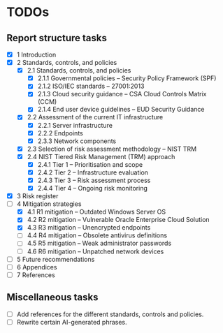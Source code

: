 # TODOs

## Report structure tasks

- [x] 1 Introduction
- [x] 2 Standards, controls, and policies
  - [x] 2.1 Standards, controls, and policies
    - [x] 2.1.1 Governmental policies – Security Policy Framework (SPF)
    - [x] 2.1.2 ISO/IEC standards – 27001:2013
    - [x] 2.1.3 Cloud security guidance – CSA Cloud Controls Matrix (CCM)
    - [x] 2.1.4 End user device guidelines – EUD Security Guidance
  - [x] 2.2 Assessment of the current IT infrastructure
    - [x] 2.2.1 Server infrastructure
    - [x] 2.2.2 Endpoints
    - [x] 2.3.3 Network components
  - [x] 2.3 Selection of risk assessment methodology – NIST TRM
  - [x] 2.4 NIST Tiered Risk Management (TRM) approach
    - [x] 2.4.1 Tier 1 – Prioritisation and scope
    - [x] 2.4.2 Tier 2 – Infrastructure evaluation
    - [x] 2.4.3 Tier 3 – Risk assessment process
    - [x] 2.4.4 Tier 4 – Ongoing risk monitoring
- [x] 3 Risk register
- [ ] 4 Mitigation strategies
  - [x] 4.1 R1 mitigation – Outdated Windows Server OS
  - [x] 4.2 R2 mitigation – Vulnerable Oracle Enterprise Cloud Solution
  - [x] 4.3 R3 mitigation – Unencrypted endpoints
  - [ ] 4.4 R4 mitigation – Obsolete antivirus definitions
  - [ ] 4.5 R5 mitigation – Weak administrator passwords
  - [ ] 4.6 R6 mitigation – Unpatched network devices
- [ ] 5 Future recommendations
- [ ] 6 Appendices
- [ ] 7 References

## Miscellaneous tasks

- [ ] Add references for the different standards, controls and policies.
- [ ] Rewrite certain AI-generated phrases.
